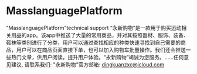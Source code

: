 # MasslanguagePlatform
"MasslanguagePlatform"technical support
“永新购物”是一款用于购买运动相关用品的app。该app中推送了大量的常用商品，并对其按照器材、服饰、装备、鞋袜等类别进行了分类，用户可以通过查找相应的种类快速寻找到自己需要的商品，用户可以在商品页面直接下单，也可以加入购物车批量操作。我们还会推送一些热门文章，供用户阅读，提升用户体验。“永新购物”竭诚为您服务。……任何意见建议, 请联系我们: 
   "永新购物"官方邮箱: dingkuanzxc@icloud.com
